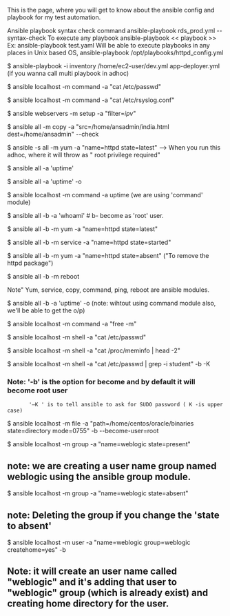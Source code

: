 This is the page, where you will get to know about the ansible config and playbook for my test automation.

Ansible playbook syntax check command
ansible-playbook rds_prod.yml  --syntax-check
To execute any playbook
ansible-playbook << playbook >>
Ex: ansible-playbook test.yaml
Will be able to execute playbooks in any places in Unix based OS,
ansible-playbook /opt/playbooks/httpd_config.yml

$ ansible-playbook -i inventory /home/ec2-user/dev.yml app-deployer.yml   (if you wanna call multi playbook in adhoc)

$ ansible localhost -m command -a "cat /etc/passwd"

$ ansible localhost -m command -a "cat /etc/rsyslog.conf"

$ ansible webservers -m setup -a "filter=*ipv*"

$ ansible all -m copy -a "src=/home/ansadmin/india.html dest=/home/ansadmin" --check

$ ansible -s all -m yum -a "name=httpd state=latest"  --> When you run this adhoc, where it will throw as " root privilege required"

$ ansible all -a 'uptime'

$ ansible all -a 'uptime' -o

$ ansible localhost -m command -a uptime  (we are using 'command' module)

$ ansible all -b -a 'whoami'    # b- become as 'root' user.

$ ansible all -b -m yum -a "name=httpd state=latest"

$ ansible all -b -m service -a "name=httpd state=started"

$ ansible all -b -m yum -a "name=httpd state=absent"  ("To remove the httpd package")

$ ansible all -b -m reboot

Note" Yum, service, copy, command, ping, reboot are ansible modules.

$ ansible all -b -a 'uptime' -o  (note: wihtout using command module also, we'll be able to get the o/p)

$ ansible localhost -m command -a "free -m"

$ ansible localhost -m shell -a "cat /etc/passwd"

$ ansible localhost -m shell -a "cat /proc/meminfo | head -2"

$ ansible localhost -m shell -a "cat /etc/passwd | grep -i student" -b -K  

### Note: '-b' is the option for become and by default it will become root user
           '–K ' is to tell ansible to ask for SUDO password ( K -is upper case)

$ ansible localhost -m file -a "path=/home/centos/oracle/binaries state=directory mode=0755" -b --become-user=root

$ ansible localhost -m group -a "name=weblogic state=present"

## note: we are creating a user name group named weblogic using the ansible group module.

$ ansible localhost  -m group -a "name=weblogic state=absent"

## note: Deleting the group if you change the 'state to absent'

$ ansible localhost -m user -a "name=weblogic group=weblogic createhome=yes" -b  

## Note: it will create an user name called "weblogic" and it's adding that user to "weblogic" group (which is already exist) and creating home directory for the user.











